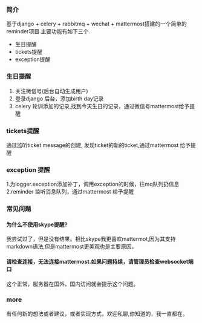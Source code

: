 ### 简介
基于django + celery + rabbitmq + wechat + mattermost搭建的一个简单的reminder项目.主要功能有如下三个.
- 生日提醒
- tickets提醒
- exception提醒

### 生日提醒
1. 关注微信号(后台自动生成用户)
2. 登录django 后台，添加birth day记录
3. celery 轮训添加的记录,找到今天生日的记录，通过微信号mattermost给予提醒


### tickets提醒
通过监听ticket message的创建, 发现ticket的新的ticket,通过mattermost 给予提醒


### exception 提醒
1.为logger.exception添加补丁，调用exception的时候，往mq队列扔信息
2.reminder 监听消息队列，通过mattermost 给予提醒


### 常见问题

#### 为什么不使用skype提醒?

我尝试过了，但是没有结果。相比skype我更喜欢mattermot,因为其支持markdown语法,但是mattermost更美观也是主要原因。

#### 请检查连接，无法连接mattermost.如果问题持续，请管理员检查websocket端口

这个正常，服务器在国外，国内访问就会提示这个问题。

### more
有任何新的想法或者建议，或者实现方式，欢迎私聊,你知道的，我一直都在。

